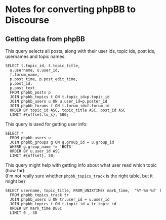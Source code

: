 # Notes for converting phpBB to Discourse

## Getting data from phpBB

This query selects all posts, along with their user ids, topic ids, post ids, usernames and topic names.

    SELECT t.topic_id, t.topic_title,
      u.username, u.user_id,
      f.forum_name,
      p.post_time, p.post_edit_time,
      p.post_id,
      p.post_text
      FROM phpbb_posts p
      JOIN phpbb_topics t ON t.topic_id=p.topic_id
      JOIN phpbb_users u ON u.user_id=p.poster_id
      JOIN phpbb_forums f ON t.forum_id=f.forum_id
      ORDER BY topic_id ASC, topic_title ASC, post_id ASC
      LIMIT #{offset.to_s}, 500;

This query is used for getting user info:

    SELECT * 
      FROM phpbb_users u
      JOIN phpbb_groups g ON g.group_id = u.group_id
      WHERE g.group_name != 'BOTS'
      ORDER BY u.user_id ASC
      LIMIT #{offset}, 50;


This query might help with getting info about what user read which topic (how far):  
(I'm not really sure whether `phpbb_topics_track` is the right table, but it might be)

    SELECT username, topic_title, FROM_UNIXTIME( mark_time,  '%Y-%m-%d' ) 
      FROM phpbb_topics_track tr
      JOIN phpbb_users u ON tr.user_id = u.user_id
      JOIN phpbb_topics t ON t.topic_id = tr.topic_id
      ORDER BY mark_time DESC 
      LIMIT 0 , 30
